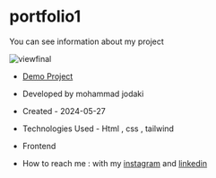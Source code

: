 ﻿# portfolio1
You can see information about my project

![viewfinal](https://private-user-images.githubusercontent.com/154656255/334077167-3038fbb3-ee91-463b-a36e-95315217efe1.png?jwt=eyJhbGciOiJIUzI1NiIsInR5cCI6IkpXVCJ9.eyJpc3MiOiJnaXRodWIuY29tIiwiYXVkIjoicmF3LmdpdGh1YnVzZXJjb250ZW50LmNvbSIsImtleSI6ImtleTUiLCJleHAiOjE3MTY4MDgwOTMsIm5iZiI6MTcxNjgwNzc5MywicGF0aCI6Ii8xNTQ2NTYyNTUvMzM0MDc3MTY3LTMwMzhmYmIzLWVlOTEtNDYzYi1hMzZlLTk1MzE1MjE3ZWZlMS5wbmc_WC1BbXotQWxnb3JpdGhtPUFXUzQtSE1BQy1TSEEyNTYmWC1BbXotQ3JlZGVudGlhbD1BS0lBVkNPRFlMU0E1M1BRSzRaQSUyRjIwMjQwNTI3JTJGdXMtZWFzdC0xJTJGczMlMkZhd3M0X3JlcXVlc3QmWC1BbXotRGF0ZT0yMDI0MDUyN1QxMTAzMTNaJlgtQW16LUV4cGlyZXM9MzAwJlgtQW16LVNpZ25hdHVyZT1lYzk4ZjliYWI5ZDY3OWFhMmQ4OTU5ZDExNjdlZjcyNjRkMWE4ZTExNTYwODE4ZDUxMjA2NDhhMmUyYTUzMTc4JlgtQW16LVNpZ25lZEhlYWRlcnM9aG9zdCZhY3Rvcl9pZD0wJmtleV9pZD0wJnJlcG9faWQ9MCJ9.YyfTO_HrL4Y2WBSEcklhsK0rY8Ug6lv16gBKDlMiTVk)

- [Demo Project](https://mohammadjodaki.github.io/portfolio1/)

- Developed by mohammad jodaki

- Created - 2024-05-27

- Technologies Used - Html , css , tailwind

- Frontend

- How to reach me : with my [instagram](https://www.instagram.com/mohammad_jodaki_web) and [linkedin](https://www.linkedin.com/in/mohammad-jodakian/)
